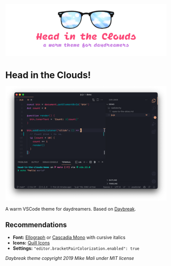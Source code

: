 ![](header.png)

# Head in the Clouds!

![](showcase.png)

A warm VSCode theme for daydreamers. Based on [Daybreak](https://daybreaktheme.com/).

## Recommendations

* **Font:** [Ellograph](https://connary.com/ellograph.html) or [Cascadia Mono](https://github.com/microsoft/cascadia-code) with cursive italics
* **Icons:** [Quill Icons](https://marketplace.visualstudio.com/items?itemName=cdonohue.quill-icons)
* **Settings:** `"editor.bracketPairColorization.enabled": true`

_Daybreak theme copyright 2019 Mike Mali under MIT license_
